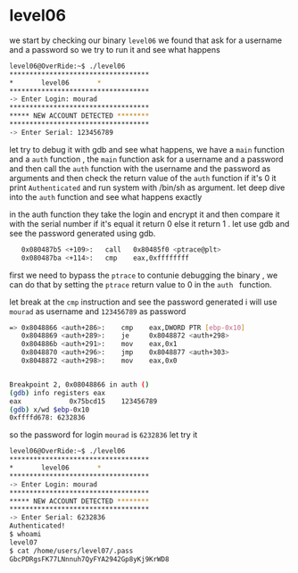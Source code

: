 # level06

we start by checking our binary `level06` we found that ask for a username and a password so we try to run it and see what happens

```bash
level06@OverRide:~$ ./level06
***********************************
*		level06		  *
***********************************
-> Enter Login: mourad
***********************************
***** NEW ACCOUNT DETECTED ********
***********************************
-> Enter Serial: 123456789
```

let try to debug it with gdb and see what happens, we have a `main` function and a `auth` function , the `main` function ask for a username and a password and then call the `auth` function with the username and the password as arguments and then check the return value of the `auth` function if it's 0 it print `Authenticated` and run system with /bin/sh as argument.
let deep dive into the `auth` function and see what happens exactly

in the auth function they take the login and encrypt it and then compare it with the serial number if it's equal it return 0 else it return 1 . let use gdb and see the password generated using gdb.

```bash
   0x080487b5 <+109>:   call   0x80485f0 <ptrace@plt>
   0x080487ba <+114>:   cmp    eax,0xffffffff
```

first we need to bypass the `ptrace` to contunie debugging the binary , we can do that by setting the `ptrace` return value to 0 in the `auth ` function.

let break at the `cmp` instruction and see the password generated i will use `mourad` as username and `123456789` as password

```bash
=> 0x8048866 <auth+286>:	cmp    eax,DWORD PTR [ebp-0x10]
   0x8048869 <auth+289>:	je     0x8048872 <auth+298>
   0x804886b <auth+291>:	mov    eax,0x1
   0x8048870 <auth+296>:	jmp    0x8048877 <auth+303>
   0x8048872 <auth+298>:	mov    eax,0x0


Breakpoint 2, 0x08048866 in auth ()
(gdb) info registers eax
eax            0x75bcd15	123456789
(gdb) x/wd $ebp-0x10
0xffffd678:	6232836

```

so the password for login `mourad` is `6232836` let try it

```bash
level06@OverRide:~$ ./level06
***********************************
*		level06		  *
***********************************
-> Enter Login: mourad
***********************************
***** NEW ACCOUNT DETECTED ********
***********************************
-> Enter Serial: 6232836
Authenticated!
$ whoami
level07
$ cat /home/users/level07/.pass
GbcPDRgsFK77LNnnuh7QyFYA2942Gp8yKj9KrWD8
```
